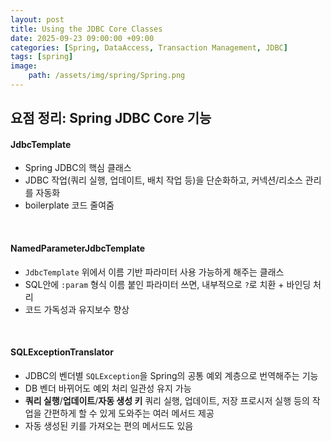 ```yaml
---
layout: post
title: Using the JDBC Core Classes
date: 2025-09-23 09:00:00 +09:00
categories: [Spring, DataAccess, Transaction Management, JDBC]
tags: [spring]
image:
    path: /assets/img/spring/Spring.png
---
```


## 요점 정리: Spring JDBC Core 기능

#### JdbcTemplate

- Spring JDBC의 핵심 클래스
- JDBC 작업(쿼리 실행, 업데이트, 배치 작업 등)을 단순화하고, 커넥션/리소스 관리를 자동화
- boilerplate 코드 줄여줌

<br>

#### NamedParameterJdbcTemplate

- `JdbcTemplate` 위에서 이름 기반 파라미터 사용 가능하게 해주는 클래스
- SQL안에 `:param` 형식 이름 붙인 파라미터 쓰면, 내부적으로 `?`로 치환 + 바인딩 처리
- 코드 가독성과 유지보수 향상

<br>

#### SQLExceptionTranslator

- JDBC의 벤더별 `SQLException`을 Spring의 공통 예외 계층으로 번역해주는 기능
- DB 벤더 바뀌어도 예외 처리 일관성 유지 가능
- **쿼리 실행**/**업데이트**/**자동 생성 키** 쿼리 실행, 업데이트, 저장 프로시저 실행 등의 작업을 간편하게 할 수 있게 도와주는 여러 메서드 제공
- 자동 생성된 키를 가져오는 편의 메서드도 있음

<br>

